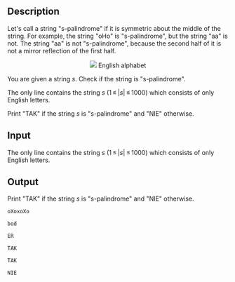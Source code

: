 ## Description

<div><p>Let's call a string "<span class="tex-font-style-tt">s-palindrome</span>" if it is symmetric about the middle of the string. For example, the string "<span class="tex-font-style-tt">oHo</span>" is "<span class="tex-font-style-tt">s-palindrome</span>", but the string "<span class="tex-font-style-tt">aa</span>" is not. The string "<span class="tex-font-style-tt">aa</span>" is not "<span class="tex-font-style-tt">s-palindrome</span>", because the second half of it is not a mirror reflection of the first half.</p><center> <img class="tex-graphics" src="file://Eo3dLzXh.png" style="max-width: 100.0%;max-height: 100.0%;"> <span class="tex-font-size-small">English alphabet</span> </center><p>You are given a string <span class="tex-span"><i>s</i></span>. Check if the string is "<span class="tex-font-style-tt">s-palindrome</span>".</p></div><div class="input-specification"><p>The only line contains the string <span class="tex-span"><i>s</i></span> (<span class="tex-span">1 ≤ |<i>s</i>| ≤ 1000</span>) which consists of only English letters.</p></div><div class="output-specification"><p>Print "<span class="tex-font-style-tt">TAK</span>" if the string <span class="tex-span"><i>s</i></span> is "<span class="tex-font-style-tt">s-palindrome</span>" and "<span class="tex-font-style-tt">NIE</span>" otherwise.</p></div>

## Input

<p>The only line contains the string <span class="tex-span"><i>s</i></span> (<span class="tex-span">1 ≤ |<i>s</i>| ≤ 1000</span>) which consists of only English letters.</p>

## Output

<p>Print "<span class="tex-font-style-tt">TAK</span>" if the string <span class="tex-span"><i>s</i></span> is "<span class="tex-font-style-tt">s-palindrome</span>" and "<span class="tex-font-style-tt">NIE</span>" otherwise.</p>





```input1
oXoxoXo

```




```input2
bod

```




```input3
ER

```




```output1
TAK

```




```output2
TAK

```




```output3
NIE

```


